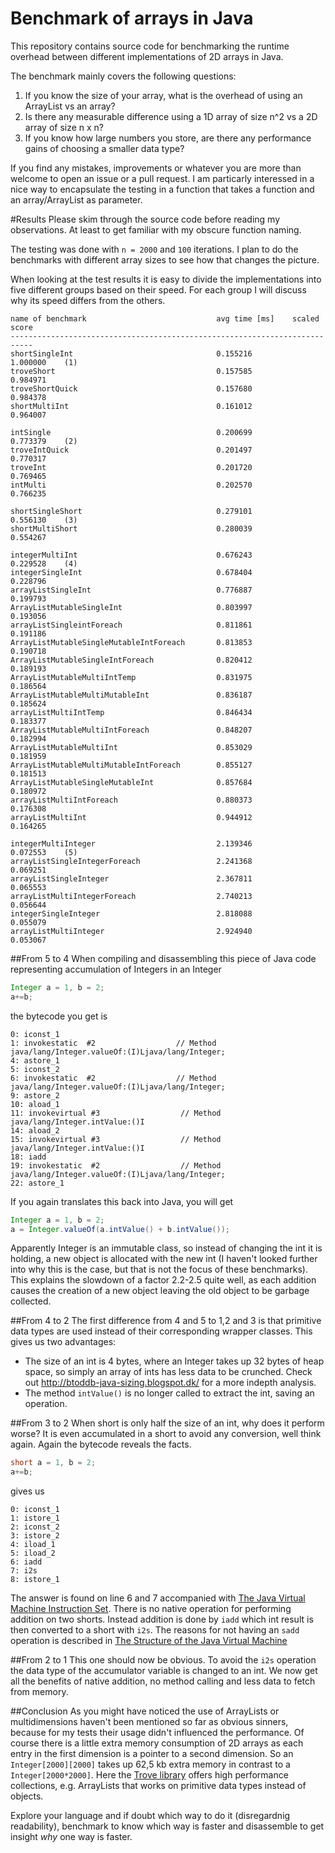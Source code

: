 # Benchmark of arrays in Java

This repository contains source code for benchmarking the runtime overhead between different implementations of 2D arrays in Java.

The benchmark mainly covers the following questions:

1. If you know the size of your array, what is the overhead of using an ArrayList vs an array?
2. Is there any measurable difference using a 1D array of size n^2 vs a 2D array of size n x n?
3. If you know how large numbers you store, are there any performance gains of choosing a smaller data type?

If you find any mistakes, improvements or whatever you are more than welcome to open an issue or a pull request. 
I am particarly interessed in a nice way to encapsulate the testing in a function that takes a function and an array/ArrayList as parameter.

#Results
Please skim through the source code before reading my observations. At least to get familiar with my obscure function naming.

The testing was done with `n = 2000` and `100` iterations. I plan to do the benchmarks with different array sizes to see how that changes the picture.

When looking at the test results it is easy to divide the implementations into five different groups based on their speed.
For each group I will discuss why its speed differs from the others.
```
name of benchmark                             avg time [ms]    scaled score
---------------------------------------------------------------------------
shortSingleInt                                0.155216             1.000000    (1)
troveShort                                    0.157585             0.984971
troveShortQuick                               0.157680             0.984378
shortMultiInt                                 0.161012             0.964007

intSingle                                     0.200699             0.773379    (2)
troveIntQuick                                 0.201497             0.770317
troveInt                                      0.201720             0.769465
intMulti                                      0.202570             0.766235

shortSingleShort                              0.279101             0.556130    (3)
shortMultiShort                               0.280039             0.554267

integerMultiInt                               0.676243             0.229528    (4)
integerSingleInt                              0.678404             0.228796
arrayListSingleInt                            0.776887             0.199793
ArrayListMutableSingleInt                     0.803997             0.193056
arrayListSingleintForeach                     0.811861             0.191186
ArrayListMutableSingleMutableIntForeach       0.813853             0.190718
ArrayListMutableSingleIntForeach              0.820412             0.189193
ArrayListMutableMultiIntTemp                  0.831975             0.186564
ArrayListMutableMultiMutableInt               0.836187             0.185624
arrayListMultiIntTemp                         0.846434             0.183377
ArrayListMutableMultiIntForeach               0.848207             0.182994
ArrayListMutableMultiInt                      0.853029             0.181959
ArrayListMutableMultiMutableIntForeach        0.855127             0.181513
ArrayListMutableSingleMutableInt              0.857684             0.180972
arrayListMultiIntForeach                      0.880373             0.176308
arrayListMultiInt                             0.944912             0.164265

integerMultiInteger                           2.139346             0.072553    (5)
arrayListSingleIntegerForeach                 2.241368             0.069251
arrayListSingleInteger                        2.367811             0.065553
arrayListMultiIntegerForeach                  2.740213             0.056644
integerSingleInteger                          2.818088             0.055079
arrayListMultiInteger                         2.924940             0.053067

```

##From 5 to 4
When compiling and disassembling this piece of Java code representing accumulation of Integers in an Integer
```java
Integer a = 1, b = 2;
a+=b;
```
the bytecode you get is
```
0: iconst_1
1: invokestatic  #2                  // Method java/lang/Integer.valueOf:(I)Ljava/lang/Integer;
4: astore_1
5: iconst_2
6: invokestatic  #2                  // Method java/lang/Integer.valueOf:(I)Ljava/lang/Integer;
9: astore_2
10: aload_1
11: invokevirtual #3                  // Method java/lang/Integer.intValue:()I
14: aload_2
15: invokevirtual #3                  // Method java/lang/Integer.intValue:()I
18: iadd
19: invokestatic  #2                  // Method java/lang/Integer.valueOf:(I)Ljava/lang/Integer;
22: astore_1
```
If you again translates this back into Java, you will get
```java
Integer a = 1, b = 2;
a = Integer.valueOf(a.intValue() + b.intValue());
```
Apparently Integer is an immutable class, so instead of changing the int it is holding, a new object is allocated with the new int (I haven't looked further into why this is the case, but that is not the focus of these benchmarks).
This explains the slowdown of a factor 2.2-2.5 quite well, as each addition causes the creation of a new object leaving the old object to be garbage collected.

##From 4 to 2
The first difference from 4 and 5 to 1,2 and 3 is that primitive data types are used instead of their corresponding wrapper classes. 
This gives us two advantages:

* The size of an int is 4 bytes, where an Integer takes up 32 bytes of heap space, so simply an array of ints has less data to be crunched. Check out http://btoddb-java-sizing.blogspot.dk/ for a more indepth analysis.
* The method `intValue()` is no longer called to extract the int, saving an operation.

##From 3 to 2
When short is only half the size of an int, why does it perform worse? 
It is even accumulated in a short to avoid any conversion, well think again.
Again the bytecode reveals the facts.
```java
short a = 1, b = 2;
a+=b;
```
gives us
```
0: iconst_1
1: istore_1
2: iconst_2
3: istore_2
4: iload_1
5: iload_2
6: iadd
7: i2s
8: istore_1
```
The answer is found on line 6 and 7 accompanied with [The Java Virtual Machine Instruction Set](http://docs.oracle.com/javase/specs/jvms/se7/html/jvms-6.html#jvms-6.5.iadd).
There is no native operation for performing addition on two shorts. 
Instead addition is done by `iadd` which int result is then converted to a short with `i2s`. 
The reasons for not having an `sadd` operation is described in [The Structure of the Java Virtual Machine](http://docs.oracle.com/javase/specs/jvms/se7/html/jvms-2.html#jvms-2.11.1)

##From 2 to 1
This one should now be obvious. 
To avoid the `i2s` operation the data type of the accumulator variable is changed  to an int. 
We now get all the benefits of native addition, no method calling and less data to fetch from memory.

##Conclusion
As you might have noticed the use of ArrayLists or multidimensions haven't been mentioned so far as obvious sinners, because for my tests their usage didn't influenced the performance. 
Of course there is a little extra memory consumption of 2D arrays as each entry in the first dimension is a pointer to a second dimension. 
So an `Integer[2000][2000]` takes up 62,5 kb extra memory in contrast to a `Integer[2000*2000]`.
Here the [Trove library](http://trove.starlight-systems.com/) offers high performance collections, e.g. ArrayLists that works on primitive data types instead of objects.

Explore your language and if doubt which way to do it (disregardnig readability), benchmark to know which way is faster and disassemble to get insight *why* one way is faster.
